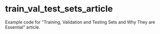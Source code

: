 # train_val_test_sets_article
Example code for "Training, Validation and Testing Sets and Why They are Essential" article.
